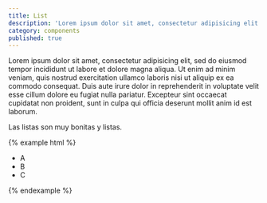 ```yaml
---
title: List
description: 'Lorem ipsum dolor sit amet, consectetur adipisicing elit'
category: components
published: true
---
```


Lorem ipsum dolor sit amet, consectetur adipisicing elit, sed do eiusmod tempor incididunt ut labore et dolore magna aliqua. Ut enim ad minim veniam, quis nostrud exercitation ullamco laboris nisi ut aliquip ex ea commodo consequat. Duis aute irure dolor in reprehenderit in voluptate velit esse cillum dolore eu fugiat nulla pariatur. Excepteur sint occaecat cupidatat non proident, sunt in culpa qui officia deserunt mollit anim id est laborum.

Las listas son muy bonitas y listas.

{% example html %}
<ul>
  <li>A</li>
  <li>B</li>
  <li>C</li>
</ul>
{% endexample %}
